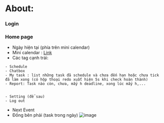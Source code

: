 # About:
### Login
### Home page
- Ngày hiện tại (phía trên mini calendar)
- Mini calendar : [Link](https://www.youtube.com/watch?v=XiMZsorQIOo)
- Các tag cạnh trái:
```
- Schedule
- Chatbox
- My task : list những task đã schedule và chưa đến hạn hoặc chưa tick đã làm xong (có hộp thoại redo xuất hiện 5s khi check hoàn thành)
- Report: Task nào còn, chưa, mấy h deadline, xong lúc mấy h,...


- Setting (để sau)
- Log out
```
- Next Event
- Đống bên phải (task trong ngày)
![image](https://github.com/user-attachments/assets/c88f3701-62be-410b-9013-7d99ff6ab772)

### 
